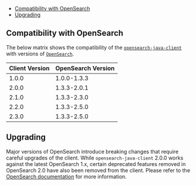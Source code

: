 - [Compatibility with OpenSearch](#compatibility-with-opensearch)
- [Upgrading](#upgrading)

## Compatibility with OpenSearch

The below matrix shows the compatibility of the [`opensearch-java-client`](https://search.maven.org/artifact/org.opensearch.client/opensearch-java) with versions of [`OpenSearch`](https://opensearch.org/downloads.html#opensearch).

| Client Version | OpenSearch Version |
|----------------|--------------------|
| 1.0.0          | 1.0.0-1.3.3        |
| 2.0.0          | 1.3.3-2.0.1        |
| 2.1.0          | 1.3.3-2.3.0        |
| 2.2.0          | 1.3.3-2.5.0        |
| 2.3.0          | 1.3.3-2.5.0        |

## Upgrading

Major versions of OpenSearch introduce breaking changes that require careful upgrades of the client. While `opensearch-java-client` 2.0.0 works against the latest OpenSearch 1.x, certain deprecated features removed in OpenSearch 2.0 have also been removed from the client. Please refer to the [OpenSearch documentation](https://opensearch.org/docs/latest/clients/index/) for more information.
